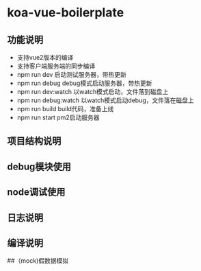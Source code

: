 # koa-vue-boilerplate
## 功能说明
- 支持vue2版本的编译
- 支持客户端服务端的同步编译
- npm run dev 启动测试服务器，带热更新
- npm run debug debug模式启动服务器，带热更新
- npm run dev:watch 以watch模式启动，文件落到磁盘上
- npm run debug:watch 以watch模式启动debug，文件落在磁盘上
- npm run build build代码，准备上线
- npm run start pm2启动服务器

## 项目结构说明

## debug模块使用

## node调试使用

## 日志说明

## 编译说明

##（mock)假数据模拟
